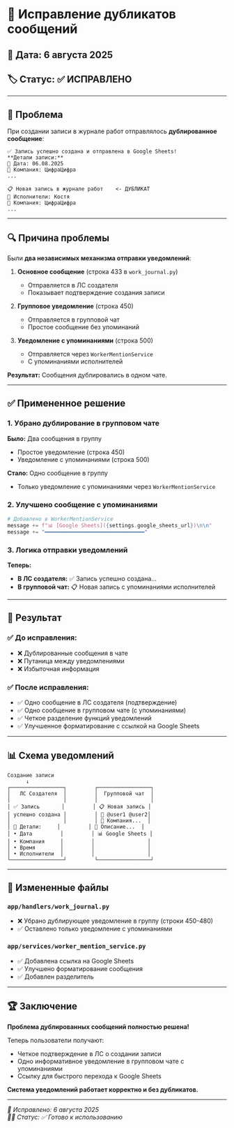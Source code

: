 # 🔧 Исправление дубликатов сообщений

## 📅 Дата: 6 августа 2025
## 🏷️ Статус: ✅ ИСПРАВЛЕНО

---

## 🎯 Проблема

При создании записи в журнале работ отправлялось **дублированное сообщение**:

```
✅ Запись успешно создана и отправлена в Google Sheets!
**Детали записи:**
📅 Дата: 06.08.2025
🏢 Компания: ЦифраЦифра
...

📋 Новая запись в журнале работ    <- ДУБЛИКАТ
👥 Исполнители: Костя
🏢 Компания: ЦифраЦифра
...
```

---

## 🔍 Причина проблемы

Были **два независимых механизма отправки уведомлений**:

1. **Основное сообщение** (строка 433 в `work_journal.py`)
   - Отправляется в ЛС создателя 
   - Показывает подтверждение создания записи

2. **Групповое уведомление** (строка 450)
   - Отправляется в групповой чат
   - Простое сообщение без упоминаний

3. **Уведомление с упоминаниями** (строка 500)
   - Отправляется через `WorkerMentionService`
   - С упоминаниями исполнителей

**Результат:** Сообщения дублировались в одном чате.

---

## ✅ Примененное решение

### 1. **Убрано дублирование в групповом чате**

**Было:** Два сообщения в группу
- Простое уведомление (строка 450)
- Уведомление с упоминаниями (строка 500)

**Стало:** Одно сообщение в группу
- Только уведомление с упоминаниями через `WorkerMentionService`

### 2. **Улучшено сообщение с упоминаниями**

```python
# Добавлено в WorkerMentionService
message += f"📊 [Google Sheets]({settings.google_sheets_url})\n\n"
message += "━━━━━━━━━━━━━━━━━━━━━━━━━━━━━━━━"
```

### 3. **Логика отправки уведомлений**

**Теперь:**
- **В ЛС создателя:** ✅ Запись успешно создана...
- **В групповой чат:** 📋 Новая запись с упоминаниями исполнителей

---

## 🎯 Результат

### ✅ До исправления:
- ❌ Дублированные сообщения в чате
- ❌ Путаница между уведомлениями  
- ❌ Избыточная информация

### ✅ После исправления:
- ✅ Одно сообщение в ЛС создателя (подтверждение)
- ✅ Одно сообщение в групповом чате (с упоминаниями)
- ✅ Четкое разделение функций уведомлений
- ✅ Улучшенное форматирование с ссылкой на Google Sheets

---

## 📊 Схема уведомлений

```
Создание записи
      ↓
┌─────────────────┐         ┌─────────────────┐
│   ЛС Создателя  │         │  Групповой чат  │
│                 │         │                 │
│ ✅ Запись       │         │ 📋 Новая запись │
│ успешно создана │         │ 👥 @user1 @user2│
│                 │         │ 🏢 Компания...  │
│ 📅 Детали:     │         │ 📝 Описание...  │
│ • Дата         │         │ 📊 Google Sheets │
│ • Компания     │         │                 │
│ • Время        │         │                 │
│ • Исполнители  │         │                 │
└─────────────────┘         └─────────────────┘
```

---

## 🔧 Измененные файлы

### `app/handlers/work_journal.py`
- ❌ Убрано дублирующее уведомление в группу (строки 450-480)
- ✅ Оставлено только уведомление с упоминаниями

### `app/services/worker_mention_service.py`  
- ✅ Добавлена ссылка на Google Sheets
- ✅ Улучшено форматирование сообщения
- ✅ Добавлен разделитель

---

## 🏆 Заключение

**Проблема дублированных сообщений полностью решена!**

Теперь пользователи получают:
- Четкое подтверждение в ЛС о создании записи
- Одно информативное уведомление в групповом чате с упоминаниями
- Ссылку для быстрого перехода к Google Sheets

**Система уведомлений работает корректно и без дубликатов.**

---

*📅 Исправлено: 6 августа 2025*  
*👨‍💻 Статус: ✅ Готово к использованию*
